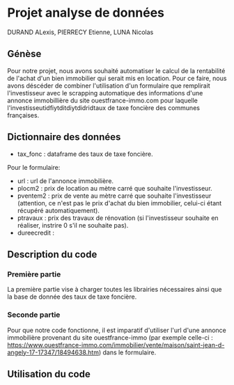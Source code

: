# Projet analyse de données

DURAND ALexis, PIERRECY Etienne, LUNA Nicolas

## Génèse

Pour notre projet, nous avons souhaité automatiser le calcul de la rentabilité de l'achat d'un bien immobilier qui serait mis en location.
Pour ce faire, nous avons déscéder de combiner l'utilisation d'un formulaire que remplirait l'investisseur avec le scrapping automatique des informations d'une annonce immobillière du site ouestfrance-immo.com pour laquelle l'investisseutidfiytditdiytdidridtaux de taxe foncière des communes françaises.


## Dictionnaire des données

* tax_fonc : dataframe des taux de taxe foncière.

Pour le formulaire:
* url : url de l'annonce immobilière.
* plocm2 : prix de location au mètre carré que souhaite l'investisseur.
* pventem2 : prix de vente au mètre carré que souhaite l'investisseur (attention, ce n'est pas le prix d'achat du bien immobilier, celui-ci étant récupéré automatiquement).
* ptravaux : prix des travaux de rénovation (si l'investisseur souhaite en réaliser, instrire 0 s'il ne souhaite pas).
* dureecredit : 


## Description du code

### Première partie

La première partie vise à charger toutes les librairies nécessaires ainsi que la base de donnée des taux de taxe foncière.


### Seconde partie 

Pour que notre code fonctionne, il est imparatif d'utiliser l'url d'une annonce immobilière provenant du site ouestfrance-immo (par exemple celle-ci : https://www.ouestfrance-immo.com/immobilier/vente/maison/saint-jean-d-angely-17-17347/18494638.htm) dans le formulaire.


## Utilisation du code

















